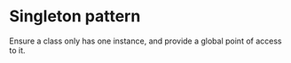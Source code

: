 # Singleton pattern

Ensure a class only has one instance, and provide a global point of access to it.